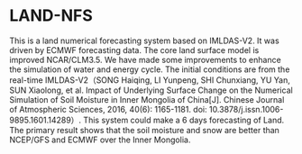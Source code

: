 # LAND-NFS
This is a land numerical forecasting system based on IMLDAS-V2. It was driven by ECMWF forecasting data.
The core land surface model is improved NCAR/CLM3.5. We have made some improvements to enhance the simulation of water and energy cycle.
The initial conditions are from the real-time IMLDAS-V2（SONG Haiqing, LI Yunpeng, SHI Chunxiang, YU Yan, SUN Xiaolong, et al. Impact of Underlying Surface Change on the Numerical Simulation of Soil Moisture in Inner Mongolia of China[J]. Chinese Journal of Atmospheric Sciences, 2016, 40(6): 1165-1181. doi: 10.3878/j.issn.1006-9895.1601.14289）. 
This system could make a 6 days forecasting of Land. The primary result shows that the soil moisture and snow are better than NCEP/GFS and ECMWF over the Inner Mongolia.
